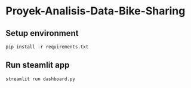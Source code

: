 # Proyek-Analisis-Data-Bike-Sharing

## Setup environment

```
pip install -r requirements.txt
```

## Run steamlit app

```
streamlit run dashboard.py
```